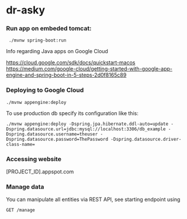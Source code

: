 # dr-asky

### Run app on embeded tomcat:
```
 ./mvnw spring-boot:run
```


Info regarding Java apps on Google Cloud

https://cloud.google.com/sdk/docs/quickstart-macos
https://medium.com/google-cloud/getting-started-with-google-app-engine-and-spring-boot-in-5-steps-2d0f8165c89


### Deploying to Google Cloud
```
./mvnw appengine:deploy
```

To use production db specify its configuration like this:

```
./mvnw appengine:deploy -Dspring.jpa.hibernate.ddl-auto=update -Dspring.datasource.url=jdbc:mysql://localhost:3306/db_example -Dspring.datasource.username=theuser -Dspring.datasource.password=ThePassword -Dspring.datasource.driver-class-name=
```

### Accessing website
[PROJECT_ID].appspot.com

### Manage data
You can manipulate all entities via REST API, see starting endpoint using 
```
GET /manage
```

